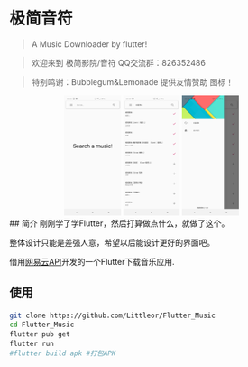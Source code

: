 # 极简音符

> A Music Downloader by flutter! 

> 欢迎来到 极简影院/音符 QQ交流群：826352486 

> 特别鸣谢：Bubblegum&Lemonade 提供友情赞助 图标！

<div align="center">  
<img src="images/1.jpg" width="20%">
<img src="images/2.jpg" width="20%">
<img src="images/3.jpg" width="20%">
</div>
<!--![主界面截图](images/1.jpg){:width="30px"}-->
<!--![搜索截图](images/2.jpg)-->
<!--![侧滑截图](images/3.jpg)-->
## 简介 
刚刚学了学Flutter，然后打算做点什么，就做了这个。

整体设计只能是差强人意，希望以后能设计更好的界面吧。

借用[网易云API](https://github.com/Binaryify/NeteaseCloudMusicApi)开发的一个Flutter下载音乐应用.

## 使用 
```bash
git clone https://github.com/Littleor/Flutter_Music
cd Flutter_Music
flutter pub get
flutter run
#flutter build apk #打包APK
```
